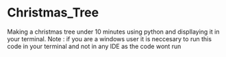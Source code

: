 # Christmas_Tree

 Making a christmas tree under 10 minutes using python and displlaying it in your terminal.
 Note : if you are a windows user it is neccesary to run this code in your terminal and not in any IDE as the code wont run
